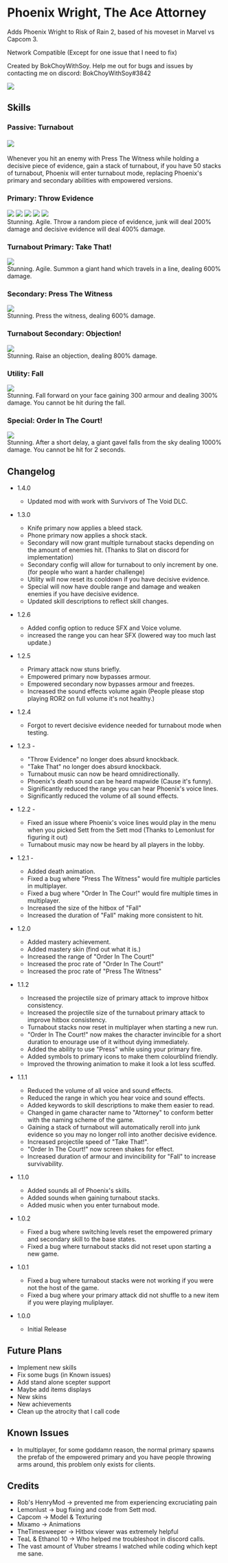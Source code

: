 # Phoenix Wright, The Ace Attorney

Adds Phoenix Wright to Risk of Rain 2, based of his moveset in Marvel vs Capcom 3.

Network Compatible (Except for one issue that I need to fix)

Created by BokChoyWithSoy. Help me out for bugs and issues by contacting me on discord: BokChoyWithSoy#3842

<img src="https://cdn.discordapp.com/attachments/399901440023330816/927506880002129970/Phoenix_Lobby.png">
  
## Skills

### Passive: Turnabout
#### <img src="https://cdn.discordapp.com/attachments/399901440023330816/927507829273817088/texBuffIcon.png">
Whenever you hit an enemy with Press The Witness while holding a decisive piece of evidence, gain a stack of turnabout, if you have 50 stacks of turnabout, Phoenix will enter turnabout mode, replacing Phoenix's primary and secondary abilities with empowered versions.

### Primary: Throw Evidence
<img src="https://cdn.discordapp.com/attachments/399901440023330816/927507210026745956/texServbotIcon.png">
<img src="https://cdn.discordapp.com/attachments/399901440023330816/927507210563645500/texBottleIcon.png">
<img src="https://cdn.discordapp.com/attachments/399901440023330816/927507746725715988/texVaseIcon.png">
<img src="https://cdn.discordapp.com/attachments/399901440023330816/927507211012411392/texKnifeIcon.png">
<img src="https://cdn.discordapp.com/attachments/399901440023330816/927507209640882176/texPhoneIcon.png"><br>
Stunning. Agile. Throw a random piece of evidence, junk will deal 200% damage and decisive evidence will deal 400% damage.

### Turnabout Primary: Take That!
<img src="https://cdn.discordapp.com/attachments/399901440023330816/927509050730614815/texPrimaryUpgrade.png"><br>
Stunning. Agile. Summon a giant hand which travels in a line, dealing 600% damage.

### Secondary: Press The Witness
<img src="https://cdn.discordapp.com/attachments/399901440023330816/927509762449498112/texPressIcon.png"><br>
Stunning. Press the witness, dealing 600% damage.

### Turnabout Secondary: Objection!
<img src="https://cdn.discordapp.com/attachments/399901440023330816/927510244827996180/texSecondaryUpgradeIcon.png"><br>
Stunning. Raise an objection, dealing 800% damage.

### Utility: Fall
<img src="https://cdn.discordapp.com/attachments/399901440023330816/927510540060880996/texTripIcon.png"><br>
Stunning. Fall forward on your face gaining 300 armour and dealing 300% damage. You cannot be hit during the fall.

### Special: Order In The Court!
<img src="https://cdn.discordapp.com/attachments/399901440023330816/927511214836314142/texGavelIcon.png"><br>
Stunning. After a short delay, a giant gavel falls from the sky dealing 1000% damage. You cannot be hit for 2 seconds.

## Changelog

- 1.4.0
	- Updated mod with work with Survivors of The Void DLC.

- 1.3.0
	- Knife primary now applies a bleed stack.
	- Phone primary now applies a shock stack.
	- Secondary will now grant multiple turnabout stacks depending on the amount of enemies hit. (Thanks to Slat on discord for implementation)
	- Secondary config will allow for turnabout to only increment by one. (for people who want a harder challenge)
	- Utility will now reset its cooldown if you have decisive evidence.
	- Special will now have double range and damage and weaken enemies if you have decisive evidence.
	- Updated skill descriptions to reflect skill changes.

- 1.2.6 
	- Added config option to reduce SFX and Voice volume.
	- increased the range you can hear SFX (lowered way too much last update.)

- 1.2.5 
	- Primary attack now stuns briefly.
	- Empowered primary now bypasses armour.
	- Empowered secondary now bypasses armour and freezes.
	- Increased the sound effects volume again (People please stop playing ROR2 on full volume it's not healthy.)

- 1.2.4 
	- Forgot to revert decisive evidence needed for turnabout mode when testing.

- 1.2.3 -
	- "Throw Evidence" no longer does absurd knockback.
	- "Take That" no longer does absurd knockback.
	- Turnabout music can now be heard omnidirectionally.
	- Phoenix's death sound can be heard mapwide (Cause it's funny).
	- Significantly reduced the range you can hear Phoenix's voice lines.
	- Significantly reduced the volume of all sound effects.

- 1.2.2 -
	- Fixed an issue where Phoenix's voice lines would play in the menu when you picked Sett from the Sett mod (Thanks to Lemonlust for figuring it out)
	- Turnabout music may now be heard by all players in the lobby.

- 1.2.1 -
	- Added death animation.
	- Fixed a bug where "Press The Witness" would fire multiple particles in multiplayer.
	- Fixed a bug where "Order In The Cour!" would fire multiple times in multiplayer.
	- Increased the size of the hitbox of "Fall"
	- Increased the duration of "Fall" making more consistent to hit.

- 1.2.0
	- Added mastery achievement.
	- Added mastery skin (find out what it is.)
	- Increased the range of "Order In The Court!"
	- Increased the proc rate of "Order In The Court!"
	- Increased the proc rate of "Press The Witness"

- 1.1.2
	- Increased the projectile size of primary attack to improve hitbox consistency.
	- Increased the projectile size of the turnabout primary attack to improve hitbox consistency.
	- Turnabout stacks now reset in multiplayer when starting a new run.
	- "Order In The Court!" now makes the character invincible for a short duration to enourage use of it without dying immediately. 
	- Added the ability to use "Press" while using your primary fire.
	- Added symbols to primary icons to make them colourblind friendly.
	- Improved the throwing animation to make it look a lot less scuffed.

	
- 1.1.1
	- Reduced the volume of all voice and sound effects.
	- Reduced the range in which you hear voice and sound effects.
	- Added keywords to skill descriptions to make them easier to read.
	- Changed in game character name to "Attorney" to conform better with the naming scheme of the game.
	- Gaining a stack of turnabout will automatically reroll into junk evidence so you may no longer roll into another decisive evidence.
	- Increased projectile speed of "Take That!".
	- "Order In The Court!" now screen shakes for effect.
	- Increased duration of armour and invincibility for "Fall" to increase survivability.

- 1.1.0
	- Added sounds all of Phoenix's skills.
	- Added sounds when gaining turnabout stacks.
	- Added music when you enter turnabout mode.

- 1.0.2
	- Fixed a bug where switching levels reset the empowered primary and secondary skill to the base states.
	- Fixed a bug where turnabout stacks did not reset upon starting a new game.

- 1.0.1
	- Fixed a bug where turnabout stacks were not working if you were not the host of the game.
	- Fixed a bug where your primary attack did not shuffle to a new item if you were playing muliplayer.

- 1.0.0
	- Initial Release
 
## Future Plans
- Implement new skills
- Fix some bugs (in Known issues)
- Add stand alone scepter support
- Maybe add items displays
- New skins
- New achievements
- Clean up the atrocity that I call code

## Known Issues
- In multiplayer, for some goddamn reason, the normal primary spawns the prefab of the empowered primary and you have people throwing arms around, this problem only exists for clients.

## Credits
- Rob's HenryMod -> prevented me from experiencing excruciating pain
- Lemonlust -> bug fixing and code from Sett mod.
- Capcom -> Model & Texturing
- Mixamo -> Animations
- TheTimesweeper -> Hitbox viewer was extremely helpful
- TeaL & Ethanol 10 -> Who helped me troubleshoot in discord calls.
- The vast amount of Vtuber streams I watched while coding which kept me sane.
